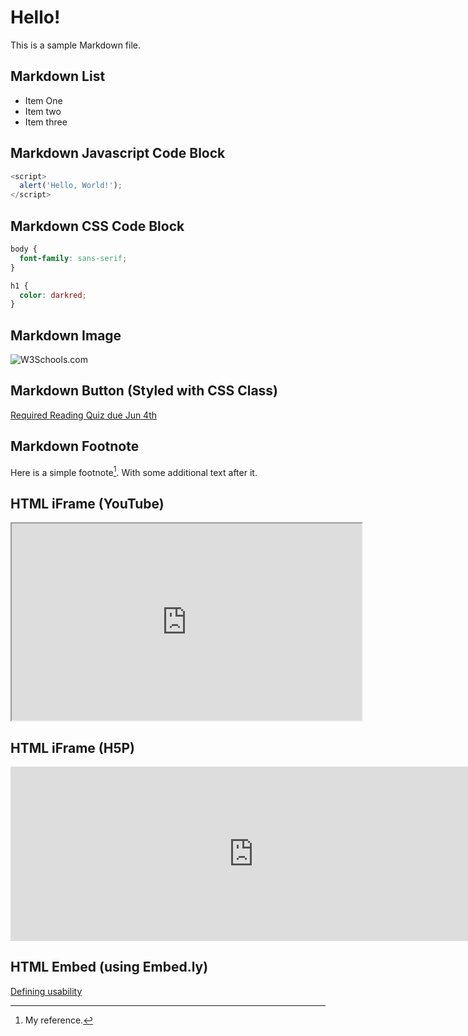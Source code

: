 # Hello!

This is a sample Markdown file.

## Markdown List
- Item One
- Item two
- Item three

## Markdown Javascript Code Block 
```javascript
<script>
  alert('Hello, World!');
</script>
```

## Markdown CSS Code Block 
```css
body {
  font-family: sans-serif;
}

h1 {
  color: darkred;
}
```

## Markdown Image
![W3Schools.com](https://www.w3schools.com/images/w3schools_green.jpg)

## Markdown Button (Styled with CSS Class)
[Required Reading Quiz due Jun 4th](https://canvas.sfu.ca/courses/44038/quizzes/166553 ':class=button')

<head>
<style>
.mybutton {
  background-color: #CC0000;
  border: none;
  color: white;
  font-weight: bold;
  padding: 15px 30px;
  text-align: center;
  text-decoration: none;
  display: inline-block;
  font-size: 16px;
  margin: 6px 3px;
  cursor: pointer;
}
</style>
</head>

## Markdown Footnote
Here is a simple footnote[^1]. With some additional text after it.

## HTML iFrame (YouTube)
<div class="video-container-16by9"><iframe width="560" height="315" src="https://www.youtube.com/embed/lJIrF4YjHfQ">
</iframe></div>

## HTML iFrame (H5P) 
<iframe src="https://h5p.org/h5p/embed/214115" width="778" height="279" frameborder="0" allowfullscreen="allowfullscreen" allow="geolocation *; microphone *; camera *; midi *; encrypted-media *" title="User-Centered Design"></iframe><script src="https://h5p.org/sites/all/modules/h5p/library/js/h5p-resizer.js" charset="UTF-8"></script>

## HTML Embed (using Embed.ly) 
<a class="embedly-card" data-card-controls="0" data-card-align="left" href="https://blog.prototypr.io/defining-usability-e7bf42e8abd0">Defining usability</a>

[^1]: My reference.
